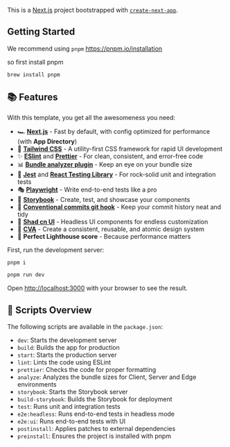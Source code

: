 This is a [Next.js](https://nextjs.org/) project bootstrapped with [`create-next-app`](https://github.com/vercel/next.js/tree/canary/packages/create-next-app).

## Getting Started

We recommend using `pnpm`
https://pnpm.io/installation

so first install pnpm

```bash
brew install pnpm
```

## 📚 Features

With this template, you get all the awesomeness you need:

- 🏎️ **[Next.js](https://nextjs.org/)** - Fast by default, with config optimized for performance (with **App Directory**)
- 💅 **[Tailwind CSS](https://tailwindcss.com/)** - A utility-first CSS framework for rapid UI development
- ✨ **[ESlint](https://eslint.org/)** and **[Prettier](https://prettier.io/)** - For clean, consistent, and error-free code
- 📊 **[Bundle analyzer plugin](https://www.npmjs.com/package/@next/bundle-analyzer)** - Keep an eye on your bundle size
- 🧪 **[Jest](https://jestjs.io/)** and **[React Testing Library](https://testing-library.com/react)** - For rock-solid unit and integration tests
- 🎭 **[Playwright](https://playwright.dev/)** - Write end-to-end tests like a pro
- 📕 **[Storybook](https://storybook.js.org/)** - Create, test, and showcase your components
- 📝 **[Conventional commits git hook](https://www.conventionalcommits.org/)** - Keep your commit history neat and tidy
- 🧩 **[Shad cn UI](https://ui.shadcn.com/)** - Headless UI components for endless customization
- 💎 **[CVA](http://cva.style/)** - Create a consistent, reusable, and atomic design system
- 💯 **Perfect Lighthouse score** - Because performance matters

First, run the development server:

```bash
pnpm i

pnpm run dev

```

Open [http://localhost:3000](http://localhost:3000) with your browser to see the result.

## 📃 Scripts Overview

The following scripts are available in the `package.json`:

- `dev`: Starts the development server
- `build`: Builds the app for production
- `start`: Starts the production server
- `lint`: Lints the code using ESLint
- `prettier`: Checks the code for proper formatting
- `analyze`: Analyzes the bundle sizes for Client, Server and Edge environments
- `storybook`: Starts the Storybook server
- `build-storybook`: Builds the Storybook for deployment
- `test`: Runs unit and integration tests
- `e2e:headless`: Runs end-to-end tests in headless mode
- `e2e:ui`: Runs end-to-end tests with UI
- `postinstall`: Applies patches to external dependencies
- `preinstall`: Ensures the project is installed with pnpm

